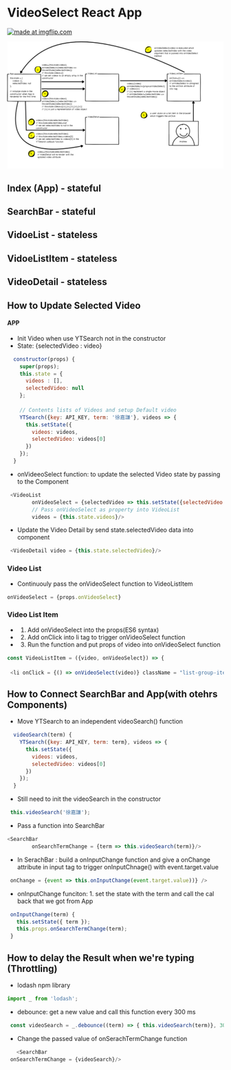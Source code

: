 # VideoSelect React App
<a href="https://imgflip.com/gif/2657li"><img src="https://i.imgflip.com/2657li.gif" title="made at imgflip.com"/></a>

![Structure](./structure.png)

## Index (App) - stateful 


## SearchBar - stateful


## VidoeList - stateless


## VidoeListItem - stateless


## VideoDetail - stateless


## How to Update Selected Video
#### APP
- Init Video when use YTSearch not in the constructor
- State: {selectedVideo : video}
```js
  constructor(props) {
    super(props);
    this.state = { 
      videos : [],
      selectedVideo: null 
    };

    // Contents lists of Videos and setup Default video
    YTSearch({key: API_KEY, term: '徐嘉謙'}, videos => {
      this.setState({ 
        videos: videos, 
        selectedVideo: videos[0]
      })  
    });
  }
```

- onVideeoSelect function: to update the selected Video state by passing to the <VideoDetail> Component
```js
 <VideoList 
        onVideoSelect = {selectedVideo => this.setState({selectedVideo : selectedVideo}) }
        // Pass onVideoSelect as property into VideoList
        videos = {this.state.videos}/>
```

- Update the Video Detail by send state.selectedVideo data into <VidoeDetail> component
```js
 <VideoDetail video = {this.state.selectedVideo}/>
```
### Video List
- Continuouly pass the onVideoSelect function to VideoListItem
```js
onVideoSelect = {props.onVideoSelect} 
```

### Video List Item
- 1. Add onVideoSelect into the props(ES6 syntax)
- 2. Add onClick into li tag to trigger onVideoSelect function
- 3. Run the function and put props of video into onVideoSelect function

```js
const VideoListItem = ({video, onVideoSelect}) => {

 <li onClick = {() => onVideoSelect(video)} className = "list-group-item">
```

## How to Connect SearchBar and App(with otehrs Components)

- Move YTSearch to an independent videoSearch() function
```js
  videoSearch(term) {
    YTSearch({key: API_KEY, term: term}, videos => {
      this.setState({ 
        videos: videos, 
        selectedVideo: videos[0]
      })  
    });
  }
```
- Still need to init the videoSearch in the constructor

```js
 this.videoSearch('徐嘉謙');
```

- Pass a function into SearchBar
```js
<SearchBar 
        onSearchTermChange = {term => this.videoSearch(term)}/>
```

- In SerachBar : build a onInputChange function and give a onChange attribute in input tag to trigger onInputChnage() with event.target.value
```js
 onChange = {event => this.onInputChange(event.target.value))} />
 ```

 - onInputChange funciton: 1. set the state with the term and call the cal back that we got from App
 ```js
  onInputChange(term) {
    this.setState({ term });
    this.props.onSearchTermChange(term);
  }
 ```

 ## How to delay the Result when we're typing (Throttling)

- lodash npm library
```js
import _ from 'lodash';
```
- debounce: get a new value and call this function every 300 ms
```js
 const videoSearch = _.debounce((term) => { this.videoSearch(term)}, 300);
 ```
 - Change the passed value of onSerachTermChange function
 ```js
    <SearchBar 
  onSearchTermChange = {videoSearch}/>
```

